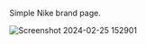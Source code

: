 Simple Nike brand page.

![Screenshot 2024-02-25 152901](https://github.com/hasnainayub689/nike_brand_page/assets/120710563/bf7d754b-8f9f-4ee8-aca8-2050aa193ad4)
